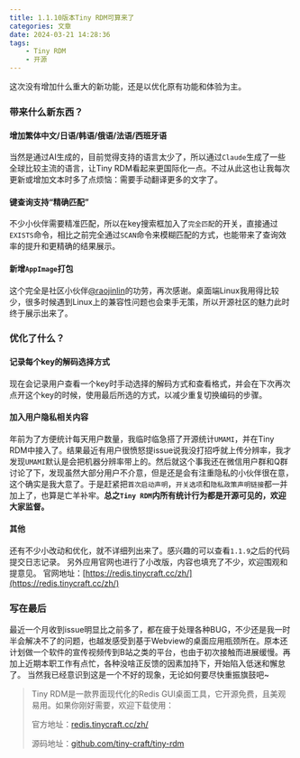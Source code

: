 ```yaml
---
title: 1.1.10版本Tiny RDM可算来了
categories: 文章
date: 2024-03-21 14:28:36
tags:
    - Tiny RDM
    - 开源
---
```

这次没有增加什么重大的新功能，还是以优化原有功能和体验为主。

### 带来什么新东西？
#### 增加繁体中文/日语/韩语/俄语/法语/西班牙语
当然是通过AI生成的，目前觉得支持的语言太少了，所以通过`Claude`生成了一些全球比较主流的语言，让Tiny RDM看起来更国际化一点。不过从此这也让我每次更新或增加文本时多了点烦恼：需要手动翻译更多的文字了。
#### 键查询支持“精确匹配”
不少小伙伴需要精准匹配，所以在key搜索框加入了`完全匹配`的开关，直接通过`EXISTS`命令，相比之前完全通过`SCAN`命令来模糊匹配的方式，也能带来了查询效率的提升和更精确的结果展示。

#### 新增`AppImage`打包
这个完全是社区小伙伴[@raojinlin](https://github.com/raojinlin)的功劳，再次感谢。桌面端Linux我用得比较少，很多时候遇到Linux上的兼容性问题也会束手无策，所以开源社区的魅力此时终于展示出来了。

### 优化了什么？
#### 记录每个key的解码选择方式
现在会记录用户查看一个key时手动选择的解码方式和查看格式，并会在下次再次点开这个key的时候，使用最后所选的方式，以减少重复切换编码的步骤。

#### 加入用户隐私相关内容
年前为了方便统计每天用户数量，我临时临急搭了开源统计`UMAMI`，并在Tiny RDM中接入了。结果最近有用户很愤怒提issue说我没打招呼就上传分辨率，我才发现`UMAMI`默认是会把机器分辨率带上的。然后就这个事我还在微信用户群和Q群讨论了下，发现虽然大部分用户不介意，但是还是会有注重隐私的小伙伴很在意，这个确实是我大意了。于是赶紧把`首次启动声明`，`开关选项`和`隐私政策声明链接`都一并加上了，也算是亡羊补牢。**总之`Tiny RDM`内所有统计行为都是开源可见的，欢迎大家监督。**

#### 其他
还有不少小改动和优化，就不详细列出来了。感兴趣的可以查看`1.1.9`之后的代码提交日志记录。
另外应用官网也进行了小改版，内容也填充了不少，欢迎围观和提意见。
官网地址：[https://redis.tinycraft.cc/zh/](https://redis.tinycraft.cc/zh/)

### 写在最后
最近一个月收到issue明显比之前多了，都在疲于处理各种BUG，不少还是我一时半会解决不了的问题，也越发感受到基于Webview的桌面应用瓶颈所在。原本还计划做一个软件的宣传视频传到B站之类的平台，也由于初次接触而进展缓慢。再加上近期本职工作有点忙，各种没啥正反馈的因素加持下，开始陷入低迷和懈怠了。
当然我已经意识到这是一个不好的现象，无论如何要尽快重振旗鼓吧~

> Tiny RDM是一款界面现代化的Redis GUI桌面工具，它开源免费，且美观易用。如果你刚好需要，欢迎下载使用：
>
> 官方地址：[redis.tinycraft.cc/zh/](https://redis.tinycraft.cc/zh/)
>
> 源码地址：[github.com/tiny-craft/tiny-rdm](https://github.com/tiny-craft/tiny-rdm)